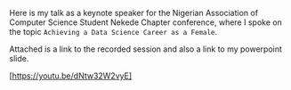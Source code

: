 Here is my talk as a keynote speaker for the Nigerian Association of Computer Science Student Nekede Chapter conference, where I spoke on the topic ```Achieving a Data Science Career as a Female```.

Attached is a link to the recorded session and also a link to my powerpoint slide. 

[https://youtu.be/dNtw32W2vyE]
